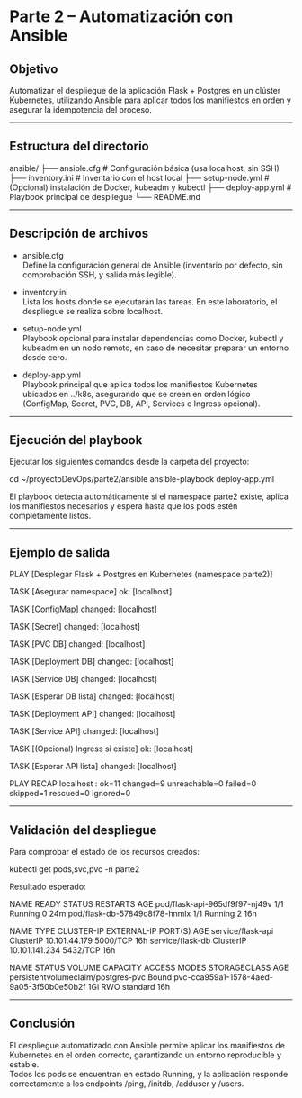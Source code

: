 # Parte 2 – Automatización con Ansible

## Objetivo
Automatizar el despliegue de la aplicación Flask + Postgres en un clúster Kubernetes, utilizando Ansible para aplicar todos los manifiestos en orden y asegurar la idempotencia del proceso.

---

## Estructura del directorio
ansible/
├── ansible.cfg          # Configuración básica (usa localhost, sin SSH)
├── inventory.ini        # Inventario con el host local
├── setup-node.yml       # (Opcional) instalación de Docker, kubeadm y kubectl
├── deploy-app.yml       # Playbook principal de despliegue
└── README.md

---

## Descripción de archivos

- ansible.cfg  
  Define la configuración general de Ansible (inventario por defecto, sin comprobación SSH, y salida más legible).

- inventory.ini  
  Lista los hosts donde se ejecutarán las tareas. En este laboratorio, el despliegue se realiza sobre localhost.

- setup-node.yml  
  Playbook opcional para instalar dependencias como Docker, kubectl y kubeadm en un nodo remoto, en caso de necesitar preparar un entorno desde cero.

- deploy-app.yml  
  Playbook principal que aplica todos los manifiestos Kubernetes ubicados en ../k8s, asegurando que se creen en orden lógico (ConfigMap, Secret, PVC, DB, API, Services e Ingress opcional).

---

## Ejecución del playbook

Ejecutar los siguientes comandos desde la carpeta del proyecto:

cd ~/proyectoDevOps/parte2/ansible
ansible-playbook deploy-app.yml

El playbook detecta automáticamente si el namespace parte2 existe, aplica los manifiestos necesarios y espera hasta que los pods estén completamente listos.

---

## Ejemplo de salida

PLAY [Desplegar Flask + Postgres en Kubernetes (namespace parte2)]

TASK [Asegurar namespace]
ok: [localhost]

TASK [ConfigMap]
changed: [localhost]

TASK [Secret]
changed: [localhost]

TASK [PVC DB]
changed: [localhost]

TASK [Deployment DB]
changed: [localhost]

TASK [Service DB]
changed: [localhost]

TASK [Esperar DB lista]
changed: [localhost]

TASK [Deployment API]
changed: [localhost]

TASK [Service API]
changed: [localhost]

TASK [(Opcional) Ingress si existe]
ok: [localhost]

TASK [Esperar API lista]
changed: [localhost]

PLAY RECAP
localhost : ok=11 changed=9 unreachable=0 failed=0 skipped=1 rescued=0 ignored=0

---

## Validación del despliegue

Para comprobar el estado de los recursos creados:

kubectl get pods,svc,pvc -n parte2

Resultado esperado:

NAME                            READY   STATUS    RESTARTS   AGE
pod/flask-api-965df9f97-nj49v   1/1     Running   0          24m
pod/flask-db-57849c8f78-hnmlx   1/1     Running   2          16h

NAME                TYPE        CLUSTER-IP       EXTERNAL-IP   PORT(S)    AGE
service/flask-api   ClusterIP   10.101.44.179    <none>        5000/TCP   16h
service/flask-db    ClusterIP   10.101.141.234   <none>        5432/TCP   16h

NAME                                 STATUS   VOLUME                                     CAPACITY   ACCESS MODES   STORAGECLASS   AGE
persistentvolumeclaim/postgres-pvc   Bound    pvc-cca959a1-1578-4aed-9a05-3f50b0e50b2f   1Gi        RWO            standard       16h

---

## Conclusión
El despliegue automatizado con Ansible permite aplicar los manifiestos de Kubernetes en el orden correcto, garantizando un entorno reproducible y estable.  
Todos los pods se encuentran en estado Running, y la aplicación responde correctamente a los endpoints /ping, /initdb, /adduser y /users.

